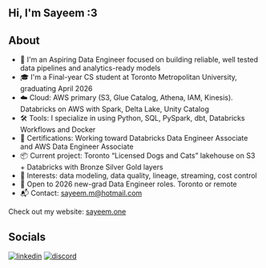 ## Hi, I'm Sayeem :3

## About
- 🧱 I'm an Aspiring Data Engineer focused on building reliable, well tested data pipelines and analytics-ready models
- 🎓 I'm a Final-year CS student at Toronto Metropolitan University, graduating April 2026
- ☁️ Cloud: AWS primary (S3, Glue Catalog, Athena, IAM, Kinesis). Databricks on AWS with Spark, Delta Lake, Unity Catalog
- 🛠️ Tools: I specialize in using Python, SQL, PySpark, dbt, Databricks Workflows and Docker
- 📜 Certifications: Working toward Databricks Data Engineer Associate and AWS Data Engineer Associate
- 📦 Current project: Toronto “Licensed Dogs and Cats” lakehouse on S3 + Databricks with Bronze Silver Gold layers
- 🔎 Interests: data modeling, data quality, lineage, streaming, cost control
- 🤝 Open to 2026 new-grad Data Engineer roles. Toronto or remote
- 📬 Contact: sayeem.m@hotmail.com

Check out my website: [sayeem.one](www.sayeem.one)

## Socials
[![linkedin](https://img.icons8.com/ios-filled/50/0077B5/linkedin.png)][1]
[![discord](https://img.icons8.com/ios-filled/50/5865F2/discord-logo.png)][2]

[1]: https://www.linkedin.com/in/sayeem-mahfuz/
[2]: https://discord.com/users/668252813163233280
